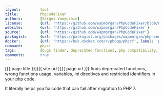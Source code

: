 ```yaml
---
layout:         tool
title:          PhpCodeFixer  
authors:        [Sergei Vanyushin]
license:        {url: 'https://github.com/wapmorgan/PhpCodeFixer/blob/master/LICENSE', label: 'BSD 3-clause "New" or "Revised" License'}
website:        {url: 'https://github.com/wapmorgan/PhpCodeFixer'}
source:         {url: 'https://github.com/wapmorgan/PhpCodeFixer'}
packagist:      {url: 'https://packagist.org/packages/wapmorgan/php-code-fixer', label: 'wapmorgan/php-code-fixer'}
docker:         {url: 'https://hub.docker.com/r/phpqa/phpcf', label: 'phpqa/phpcf'}
command:        phpcf 
tags:           [bugs finder, deprecated functions, php compatibility, cli] 
comments:       true
---
```


[{{ page.title }}]({{ site.url }}{{ page.url }}) finds deprecated functions, wrong functions usage, variables, ini directives and restricted identifiers in your php code.
 
<!--more--> 

It literally helps you fix code that can fail after migration to PHP 7.
